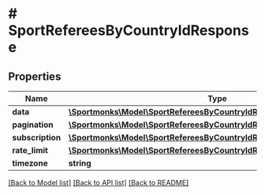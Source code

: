 # # SportRefereesByCountryIdResponse

## Properties

Name | Type | Description | Notes
------------ | ------------- | ------------- | -------------
**data** | [**\Sportmonks\Model\SportRefereesByCountryIdResponseDataInner[]**](SportRefereesByCountryIdResponseDataInner.md) |  | [optional]
**pagination** | [**\Sportmonks\Model\SportRefereesByCountryIdResponsePagination**](SportRefereesByCountryIdResponsePagination.md) |  | [optional]
**subscription** | [**\Sportmonks\Model\SportRefereesByCountryIdResponseSubscriptionInner[]**](SportRefereesByCountryIdResponseSubscriptionInner.md) |  | [optional]
**rate_limit** | [**\Sportmonks\Model\SportRefereesByCountryIdResponseRateLimit**](SportRefereesByCountryIdResponseRateLimit.md) |  | [optional]
**timezone** | **string** |  | [optional]

[[Back to Model list]](../../README.md#models) [[Back to API list]](../../README.md#endpoints) [[Back to README]](../../README.md)
